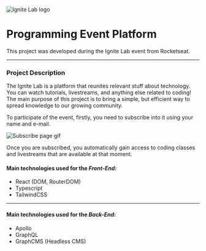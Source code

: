 ![Ignite Lab logo](https://user-images.githubusercontent.com/102491212/176955441-f156cc89-5d30-4838-b5fb-3cbaebc57317.png)

<h1>Programming Event Platform</h1>

<p>This project was developed during the Ignite Lab event from Rocketseat.</p>

<hr>

<h3>Project Description</h3>

<p>The Ignite Lab is a platform that reunites relevant stuff about technology. You can watch tutorials, livestreams, and anything else related to coding! The main purpose of this project is to bring a simple, but efficient way to spread knowledge to our growing community.

<p>To participate of the event, firstly, you need to subscribe into it using your name and e-mail.</p>

![Subscribe page gif](https://user-images.githubusercontent.com/102491212/176955376-4686fc37-ae83-4a5f-906a-64fef434471e.gif)

<p>Once you are subscribed, you automatically gain access to coding classes and livestreams that are available at that moment.</p>


<h4>Main technologies used for the <i>Front-End:</i></h4>

<ul>
    <li>React (DOM, RouterDOM)</li>
    <li>Typescript</li>
    <li>TailwindCSS</li>
</ul>

<hr>

<h4>Main technologies used for the <i>Back-End:</i></h4>

<ul>
    <li>Apollo</li>
    <li>GraphQL</li>
    <li>GraphCMS (Headless CMS)</li>
</ul>

